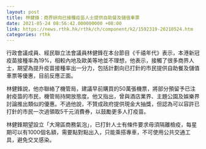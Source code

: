 ```yaml
---
layout: post
title: 林健鋒：商界研向已接種疫苗人士提供自助餐及儲值車票
date: 2021-05-24 08:56:42.000000000 +08:00
link: https://news.rthk.hk/rthk/ch/component/k2/1592319-20210524.htm
categories: rthk
---
```


行政會議成員、經民聯立法會議員林健鋒在本台節目《千禧年代》表示，本港新冠疫苗接種率為19%，相較內地及歐美等地並不理想，他表示，接觸了很多商界人士，期望為提升疫苗接種率出一分力，包括計劃向已打針的市民提供自助餐及儲值車票等優惠，目前反應正面。

林健鋒說，他亦聯絡了機管局，建議早前購買的50萬張機票，將部分預留予已注射疫苗的市民，機管局持開放態度。他又指出，曾與酒店業界、主題公園及娛樂界討論推出類似的優惠。不過他說，不贊成政府提供現金大抽獎，但認為可以容許已打針的市民一次過領取5千元消費券，以鼓勵更多人打疫苗。

林健鋒期望設立「大灣區商務氣泡」，已打針人士有條件要求毋須隔離檢疫，每星期可以有1000個名額，需要點對點出入，只能乘搭專車，不可使用公共交通工具，避免交叉感染。
